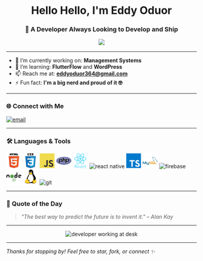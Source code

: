 <h1 align="center">Hello Hello, I'm Eddy Oduor</h1>
<h3 align="center">🚀 A Developer Always Looking to Develop and Ship</h3>

<p align="center">
  <img src="https://readme-typing-svg.demolab.com/?lines=Full-Stack%20Developer;React%20%2F%20React%20Native%20Enthusiast;PHP%20%7C%20JS%20%7C%20MySQL%20%7C%20Firebase;Always%20Learning%20Something%20New!&center=true&width=500&height=50">
</p>

---

- 🔭 I’m currently working on: **Management Systems**  
- 🌱 I’m learning: **FlutterFlow** and **WordPress**  
- 📫 Reach me at: **eddyoduor364@gmail.com**  
- ⚡ Fun fact: **I'm a big nerd and proud of it 🤓**

---

### 🌐 Connect with Me

<p align="left">
  <a href="mailto:eddyoduor364@gmail.com">
    <img src="https://img.shields.io/badge/Gmail-eddyoduor364@gmail.com-red?style=for-the-badge&logo=gmail&logoColor=white" alt="email" />
  </a>
  <!-- Optional social links -->
  <!--
  <a href="https://linkedin.com/in/yourlinkedin" target="_blank"><img src="https://img.shields.io/badge/LinkedIn-Connect-blue?style=for-the-badge&logo=linkedin" /></a>
  -->
</p>

---

### 🛠️ Languages & Tools

<p align="left">
  <img src="https://raw.githubusercontent.com/devicons/devicon/master/icons/html5/html5-original-wordmark.svg" alt="html5" width="40" height="40"/>
  <img src="https://raw.githubusercontent.com/devicons/devicon/master/icons/css3/css3-original-wordmark.svg" alt="css3" width="40" height="40"/>
  <img src="https://raw.githubusercontent.com/devicons/devicon/master/icons/javascript/javascript-original.svg" alt="javascript" width="40" height="40"/>
  <img src="https://raw.githubusercontent.com/devicons/devicon/master/icons/php/php-original.svg" alt="php" width="40" height="40"/>
  <img src="https://raw.githubusercontent.com/devicons/devicon/master/icons/react/react-original-wordmark.svg" alt="react" width="40" height="40"/>
  <img src="https://reactnative.dev/img/header_logo.svg" alt="react native" width="40" height="40"/>
  <img src="https://raw.githubusercontent.com/devicons/devicon/master/icons/typescript/typescript-original.svg" alt="typescript" width="40" height="40"/>
  <img src="https://raw.githubusercontent.com/devicons/devicon/master/icons/mysql/mysql-original-wordmark.svg" alt="mysql" width="40" height="40"/>
  <img src="https://www.vectorlogo.zone/logos/firebase/firebase-icon.svg" alt="firebase" width="40" height="40"/>
  <img src="https://raw.githubusercontent.com/devicons/devicon/master/icons/nodejs/nodejs-original-wordmark.svg" alt="nodejs" width="40" height="40"/>
  <img src="https://raw.githubusercontent.com/devicons/devicon/master/icons/linux/linux-original.svg" alt="linux" width="40" height="40"/>
  <img src="https://www.vectorlogo.zone/logos/git-scm/git-scm-icon.svg" alt="git" width="40" height="40"/>
</p>

---

### 🧠 Quote of the Day

> _"The best way to predict the future is to invent it." – Alan Kay_

---

<p align="center">
  <img src="https://media.giphy.com/media/qgQUggAC3Pfv687qPC/giphy.gif" width="400" alt="developer working at desk" />
</p>

---

_Thanks for stopping by! Feel free to star, fork, or connect ✨_
